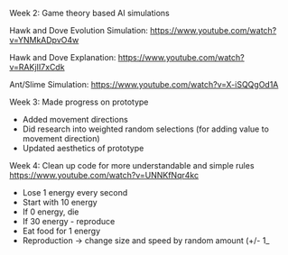 Week 2:
Game theory based AI simulations

Hawk and Dove Evolution Simulation: https://www.youtube.com/watch?v=YNMkADpvO4w

Hawk and Dove Explanation: https://www.youtube.com/watch?v=RAKjII7xCdk

Ant/Slime Simulation: https://www.youtube.com/watch?v=X-iSQQgOd1A

Week 3:
Made progress on prototype
- Added movement directions
- Did research into weighted random selections (for adding value to movement direction)
- Updated aesthetics of prototype

Week 4:
Clean up code for more understandable and simple rules
https://www.youtube.com/watch?v=UNNKfNqr4kc

- Lose 1 energy every second
- Start with 10 energy
- If 0 energy, die
- If 30 energy - reproduce 
- Eat food for 1 energy
- Reproduction -> change size and speed by random amount (+/- 1_


